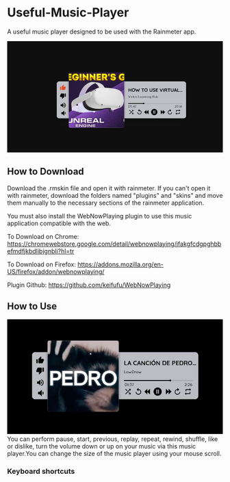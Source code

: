 # Useful-Music-Player
A useful music player designed to be used with the Rainmeter app.

<img src="https://github.com/kaanonsoy/Useful-Music-Player/blob/main/interface.png">

## How to Download
Download the .rmskin file and open it with rainmeter. If you can't open it with rainmeter, download the folders named "plugins" and "skins" and move them manually to the necessary sections of the rainmeter application.

You must also install the WebNowPlaying plugin to use this music application compatible with the web.


To Download on Chrome: https://chromewebstore.google.com/detail/webnowplaying/jfakgfcdgpghbbefmdfjkbdlibjgnbli?hl=tr

To Download on Firefox: https://addons.mozilla.org/en-US/firefox/addon/webnowplaying/


Plugin Github: https://github.com/keifufu/WebNowPlaying


## How to Use
<img src="https://github.com/kaanonsoy/Useful-Music-Player/blob/main/interface2.png">
You can perform pause, start, previous, replay, repeat, rewind, shuffle, like or dislike, turn the volume down or up on your music via this music player.You can change the size of the music player using your mouse scroll.

### Keyboard shortcuts
